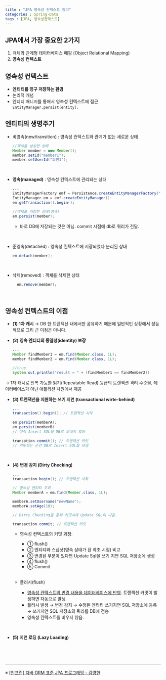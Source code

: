 ```yaml
---
title : "JPA 영속성 컨텍스트 정리"
categories : Spring-Data
tags : [JPA, 영속성컨텍스트]
---
```


## JPA에서 가장 중요한 2가지
1. 객체와 관계형 데이터베이스 매핑 (Object Relational Mapping)
2. **영속성 컨텍스트**

## 영속성 컨텍스트 
- **엔티티를 영구 저장하는 환경**
- 논리적 개념
- 엔티티 매니저를 통해서 영속성 컨텍스트에 접근<br>
  ```EntityManager.persist(entity); ```


## 엔티티의 생명주기
- 비영속(new/transition) : 영속성 컨텍스트와 관계가 없는 새로운 상태

    ```java
    //객체를 생성한 상태
    Member member = new Member();
    member.setId("member1");
    member.setUserId("회원1");
    ```
  
<br>
  
- **영속(managed)** : 영속성 컨텍스트에 관리되는 상태

    ```java
    ...
    EntityManagerFactory emf = Persistence.createEntityManagerFactory("~~");
    EntityManager em = emf.createEntityManager():
    em.getTransaction().begin();
    
    //객체를 저장한 상태(영속)
    em.persist(member);
    ```
  
  - 바로 DB에 저장되는 것은 아님. commit 시점에 db로 쿼리가 전달.

<br>

- 준영속(detached) : 영속성 컨텍스트에 저장되었다 분리된 상태
  
    ```java
    em.detach(member);
    ```

<br>

- 삭제(removed) : 객체를 삭제한 상태

  ```java
    em.remove(member);
    ```


<br>


## 영속성 컨텍스트의 이점
- **(1) 1차 캐시** → DB 한 트랜잭션 내에서만 공유하기 때문에 일반적인 상황에서 성능적으로 그리 큰 이점은 아니다.

- **(2) 영속 엔티티의 동일성(identity) 보장**

    ```java
    ...
    Member findMember1 = em.find(Member.class, 1L);
    member findMember2 = em.find(Member.class, 1L);

    //true
    System.out.println("result = " + (findMember1 == findMember2))
    ```
 → 1차 캐시로 반복 가능한 읽기(Repeatable Read) 등급의 트랜잭션 격리 수준을, 데이터베이스가 아닌 애플리션 차원에서 제공


- **(3) 트랜잭션을 지원하는 쓰기 지연 (transactional wirte-behind)**

    ```java
    ...
    transaction().begin(); // 트랜잭션 시작
      
    em.persist(memberA);
    em.persist(memberB)
    // 아직 Insert SQL을 DB로 보내지 않음
      
    transation.commit(); // 트랜잭션 커밋
    // 커밋하는 순간 DB로 Insert SQL을 보냄
    ``` 
    


- **(4) 변경 감지 (Dirty Checking)**

    ```java
    ...
    transaction.begin(); // 트랜잭션 시작
    
    // 영속성 엔티티 조회
    Member memberA = em.find(Member.class, 1L);
    
    memberA.setUsername("newName");
    memberA.setAge(10);
    
    // Dirty Checking을 통해 커밋시에 Update SQL이 나감.
    
    transaction.commit; // 트랜잭션 커밋
    ```

  - 영속성 컨텍스트의 커밋 과정:
    - ① flush()
    - ② 엔티티와 스냅샷(영속 상태가 된 최초 시점) 비교
    - ③ 변경된 부분이 있다면 Update Sql을 쓰기 지연 SQL 저장소에 생성
    - ④ flush()
    - ⑤ Commit

    <br>
  - 플러시(flush)
    - <u>영속성 컨텍스트의 변경 내용을 데이터베이스에 반영</u>. 트랜잭션 커밋이 발생하면 자동으로 발생.
    - 플러시 발생 → 변경 감지 → 수정된 엔티티 쓰기지연 SQL 저장소에 등록 → 쓰기지연 SQL 저장소의 쿼리를 DB에 전송
    - 영속성 컨텍스트를 비우지 않음.

<br>

- **(5) 지연 로딩 (Lazy Loading)**
<br>
<br>
<br>
<hr>

※ [[인프런] 자바 ORM 표준 JPA 프로그래밍 - 김영한](https://www.inflearn.com/course/ORM-JPA-Basic/dashboard)





